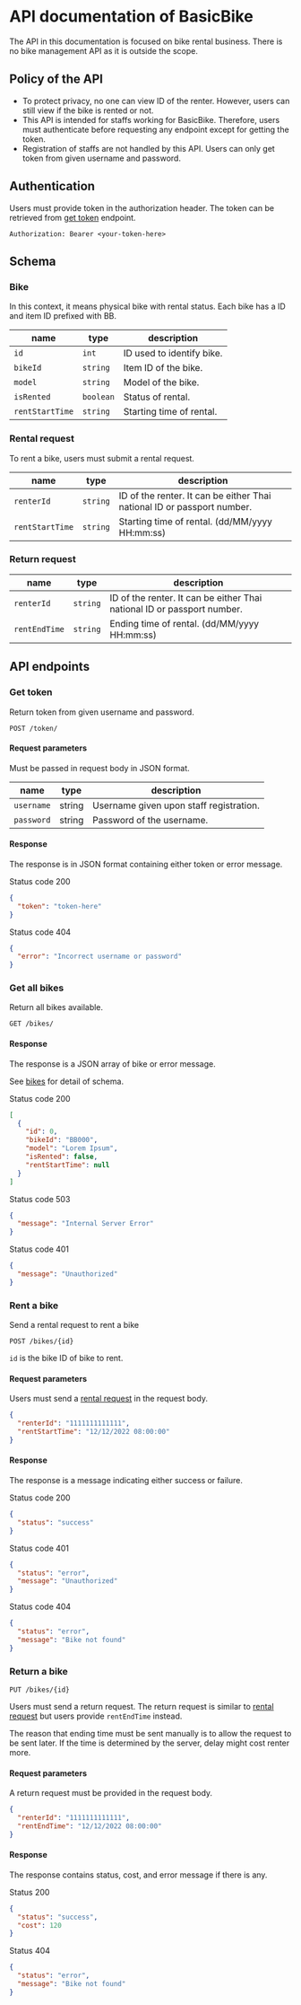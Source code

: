 # API documentation of BasicBike

The API in this documentation is focused on bike rental business. 
There is no bike management API as it is outside the scope.

## Policy of the API
- To protect privacy, no one can view ID of the renter. However, users can still 
  view if the bike is rented or not.
- This API is intended for staffs working for BasicBike. Therefore, users must
  authenticate before requesting any endpoint except for getting the token.
- Registration of staffs are not handled by this API. Users can only get token from
  given username and password. 


## Authentication

Users must provide token in the authorization header. The token can be retrieved 
from [get token](#get-token) endpoint.

```http request
Authorization: Bearer <your-token-here>
```

## Schema

### Bike
In this context, it means physical bike with rental status. Each bike has
a ID and item ID prefixed with BB.

| name            | type      | description               |
|-----------------|-----------|---------------------------|
| `id`            | `int`     | ID used to identify bike. |
| `bikeId`        | `string`  | Item ID of the bike.      |
| `model`         | `string`  | Model of the bike.        |
| `isRented`      | `boolean` | Status of rental.         |
| `rentStartTime` | `string`  | Starting time of rental.  |

### Rental request
To rent a bike, users must submit a rental request.

| name            | type     | description                                                             |
|-----------------|----------|-------------------------------------------------------------------------|
| `renterId`      | `string` | ID of the renter. It can be either Thai national ID or passport number. |
| `rentStartTime` | `string` | Starting time of rental. (dd/MM/yyyy HH:mm:ss)                          | 

### Return request

| name          | type     | description                                                             |
|---------------|----------|-------------------------------------------------------------------------|
| `renterId`    | `string` | ID of the renter. It can be either Thai national ID or passport number. |
| `rentEndTime` | `string` | Ending time of rental. (dd/MM/yyyy HH:mm:ss)                            |

## API endpoints

### Get token

Return token from given username and password.

```http request
POST /token/
```

#### Request parameters
Must be passed in request body in JSON format.

| name       | type   | description                             |
|------------|--------|-----------------------------------------|
| `username` | string | Username given upon staff registration. |
| `password` | string | Password of the username.               |

#### Response

The response is in JSON format containing either token or error message.

Status code 200

```json
{
  "token": "token-here"
}
```

Status code 404

```json
{
  "error": "Incorrect username or password"
}
```

### Get all bikes

Return all bikes available.

```http request
GET /bikes/
```

#### Response

The response is a JSON array of bike or error message.

See [bikes](#bike) for detail of schema.

Status code 200
```json
[
  {
    "id": 0,
    "bikeId": "BB000",
    "model": "Lorem Ipsum",
    "isRented": false,
    "rentStartTime": null
  }
]
```

Status code 503
```json
{
  "message": "Internal Server Error"
}
```

Status code 401
```json
{
  "message": "Unauthorized"
}
```

### Rent a bike

Send a rental request to rent a bike

```http request
POST /bikes/{id}
```

`id` is the bike ID of bike to rent.

#### Request parameters

Users must send a [rental request](#rental-request) in the request body.

```json
{
  "renterId": "1111111111111",
  "rentStartTime": "12/12/2022 08:00:00"
}
```

#### Response

The response is a message indicating either success or failure.

Status code 200

```json
{
  "status": "success"
}
```

Status code 401

```json
{
  "status": "error",
  "message": "Unauthorized"
}
```

Status code 404

```json
{
  "status": "error",
  "message": "Bike not found"
}
```

### Return a bike

```http request
PUT /bikes/{id}
```

Users must send a return request. The return request is similar to [rental request](#rental-request) 
but users provide `rentEndTime` instead.

The reason that ending time must be sent manually is to allow the request to be sent later. If the time is
determined by the server, delay might cost renter more.

#### Request parameters

A return request must be provided in the request body. 

```json
{
  "renterId": "1111111111111",
  "rentEndTime": "12/12/2022 08:00:00"
}
```

#### Response

The response contains status, cost, and error message if there is any.

Status 200

```json
{
  "status": "success",
  "cost": 120
}
```

Status 404

```json
{
  "status": "error",
  "message": "Bike not found"
}
```


